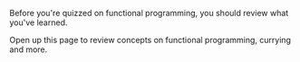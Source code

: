 Before you're quizzed on functional programming, you should review what you've learned.

Open up this page to review concepts on functional programming, currying and more.